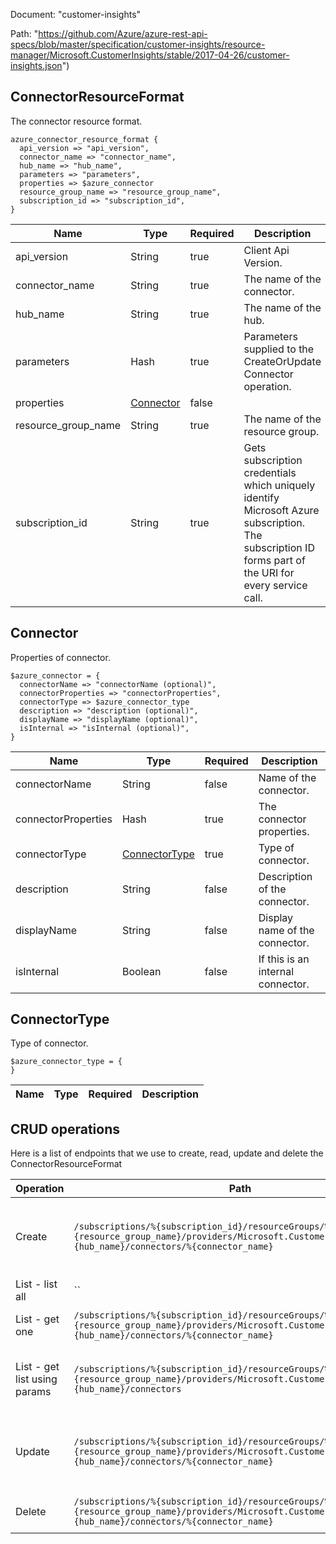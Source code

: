 Document: "customer-insights"


Path: "https://github.com/Azure/azure-rest-api-specs/blob/master/specification/customer-insights/resource-manager/Microsoft.CustomerInsights/stable/2017-04-26/customer-insights.json")

## ConnectorResourceFormat

The connector resource format.

```puppet
azure_connector_resource_format {
  api_version => "api_version",
  connector_name => "connector_name",
  hub_name => "hub_name",
  parameters => "parameters",
  properties => $azure_connector
  resource_group_name => "resource_group_name",
  subscription_id => "subscription_id",
}
```

| Name        | Type           | Required       | Description       |
| ------------- | ------------- | ------------- | ------------- |
|api_version | String | true | Client Api Version. |
|connector_name | String | true | The name of the connector. |
|hub_name | String | true | The name of the hub. |
|parameters | Hash | true | Parameters supplied to the CreateOrUpdate Connector operation. |
|properties | [Connector](#connector) | false |  |
|resource_group_name | String | true | The name of the resource group. |
|subscription_id | String | true | Gets subscription credentials which uniquely identify Microsoft Azure subscription. The subscription ID forms part of the URI for every service call. |
        
## Connector

Properties of connector.

```puppet
$azure_connector = {
  connectorName => "connectorName (optional)",
  connectorProperties => "connectorProperties",
  connectorType => $azure_connector_type
  description => "description (optional)",
  displayName => "displayName (optional)",
  isInternal => "isInternal (optional)",
}
```

| Name        | Type           | Required       | Description       |
| ------------- | ------------- | ------------- | ------------- |
|connectorName | String | false | Name of the connector. |
|connectorProperties | Hash | true | The connector properties. |
|connectorType | [ConnectorType](#connectortype) | true | Type of connector. |
|description | String | false | Description of the connector. |
|displayName | String | false | Display name of the connector. |
|isInternal | Boolean | false | If this is an internal connector. |
        
## ConnectorType

Type of connector.

```puppet
$azure_connector_type = {
}
```

| Name        | Type           | Required       | Description       |
| ------------- | ------------- | ------------- | ------------- |



## CRUD operations

Here is a list of endpoints that we use to create, read, update and delete the ConnectorResourceFormat

| Operation | Path | Verb | Description | OperationID |
| ------------- | ------------- | ------------- | ------------- | ------------- |
|Create|`/subscriptions/%{subscription_id}/resourceGroups/%{resource_group_name}/providers/Microsoft.CustomerInsights/hubs/%{hub_name}/connectors/%{connector_name}`|Put|Creates a connector or updates an existing connector in the hub.|Connectors_CreateOrUpdate|
|List - list all|``||||
|List - get one|`/subscriptions/%{subscription_id}/resourceGroups/%{resource_group_name}/providers/Microsoft.CustomerInsights/hubs/%{hub_name}/connectors/%{connector_name}`|Get|Gets a connector in the hub.|Connectors_Get|
|List - get list using params|`/subscriptions/%{subscription_id}/resourceGroups/%{resource_group_name}/providers/Microsoft.CustomerInsights/hubs/%{hub_name}/connectors`|Get|Gets all the connectors in the specified hub.|Connectors_ListByHub|
|Update|`/subscriptions/%{subscription_id}/resourceGroups/%{resource_group_name}/providers/Microsoft.CustomerInsights/hubs/%{hub_name}/connectors/%{connector_name}`|Put|Creates a connector or updates an existing connector in the hub.|Connectors_CreateOrUpdate|
|Delete|`/subscriptions/%{subscription_id}/resourceGroups/%{resource_group_name}/providers/Microsoft.CustomerInsights/hubs/%{hub_name}/connectors/%{connector_name}`|Delete|Deletes a connector in the hub.|Connectors_Delete|

